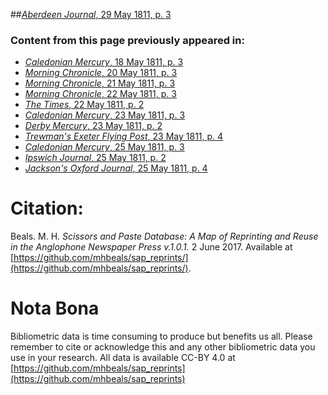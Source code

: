 ##[*Aberdeen Journal*, 29 May 1811, p. 3](https://mhbeals.github.io/sap_html/Aberdeen-Journal/Aberdeen-Journal-29-May-1811-p-3)

### Content from this page previously appeared in:
+ [*Caledonian Mercury*, 18 May 1811, p. 3](https://mhbeals.github.io/sap_html/Caledonian-Mercury/Caledonian-Mercury-18-May-1811-p-3)
+ [*Morning Chronicle*, 20 May 1811, p. 3](https://mhbeals.github.io/sap_html/Morning-Chronicle/Morning-Chronicle-20-May-1811-p-3)
+ [*Morning Chronicle*, 21 May 1811, p. 3](https://mhbeals.github.io/sap_html/Morning-Chronicle/Morning-Chronicle-21-May-1811-p-3)
+ [*Morning Chronicle*, 22 May 1811, p. 3](https://mhbeals.github.io/sap_html/Morning-Chronicle/Morning-Chronicle-22-May-1811-p-3)
+ [*The Times*, 22 May 1811, p. 2](https://mhbeals.github.io/sap_html/The-Times/The-Times-22-May-1811-p-2)
+ [*Caledonian Mercury*, 23 May 1811, p. 3](https://mhbeals.github.io/sap_html/Caledonian-Mercury/Caledonian-Mercury-23-May-1811-p-3)
+ [*Derby Mercury*, 23 May 1811, p. 2](https://mhbeals.github.io/sap_html/Derby-Mercury/Derby-Mercury-23-May-1811-p-2)
+ [*Trewman's Exeter Flying Post*, 23 May 1811, p. 4](https://mhbeals.github.io/sap_html/Trewman's-Exeter-Flying-Post/Trewman's-Exeter-Flying-Post-23-May-1811-p-4)
+ [*Caledonian Mercury*, 25 May 1811, p. 3](https://mhbeals.github.io/sap_html/Caledonian-Mercury/Caledonian-Mercury-25-May-1811-p-3)
+ [*Ipswich Journal*, 25 May 1811, p. 2](https://mhbeals.github.io/sap_html/Ipswich-Journal/Ipswich-Journal-25-May-1811-p-2)
+ [*Jackson's Oxford Journal*, 25 May 1811, p. 4](https://mhbeals.github.io/sap_html/Jackson's-Oxford-Journal/Jackson's-Oxford-Journal-25-May-1811-p-4)
                    
# Citation: 

Beals. M. H. *Scissors and Paste Database: A Map of Reprinting and Reuse in the Anglophone Newspaper Press v.1.0.1.* 2 June 2017. Available at [https://github.com/mhbeals/sap_reprints/](https://github.com/mhbeals/sap_reprints/). 
                    
# Nota Bona

Bibliometric data is time consuming to produce but benefits us all. Please remember to cite or acknowledge this and any other bibliometric data you use in your research. All data is available CC-BY 4.0 at [https://github.com/mhbeals/sap_reprints](https://github.com/mhbeals/sap_reprints)